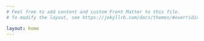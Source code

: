 ```yaml
---
# Feel free to add content and custom Front Matter to this file.
# To modify the layout, see https://jekyllrb.com/docs/themes/#overriding-theme-defaults

layout: home
---
```


<style>
	.grid {
		display: grid;
		grid-template-columns: repeat(2, 1fr);
		gap: 10px;
		width: 100%;
		place-items: center; /* Center items within the grid */
	}

	#image-grid-0, #image-grid-1 {
		display: grid;
		grid-template-columns: repeat(3, 1fr);
		gap: 10px;
		width: 90%;
		height: 90%;
		margin: 0 auto; /* Center the grid container */
		place-items: center; /* Center items within the grid */
	}

	.image-container {
		width: 100%;
		height: 100%;
		overflow: hidden;
		border: 0px solid #ccc;
		border-radius: 10px;
	}

	.image-container img {
		width: 100%;
		height: 100%;
		object-fit: cover;
		transition: transform 0.2s;
	}

	.image-container:hover img {
		transform: scale(1.1);
	}
</style>

<div class="grid">
<div id="image-grid-0"></div>
<div id="image-grid-1"></div>
</div>

<script>
  var posts = [];
  {% assign sorted_posts = site.posts | sort: 'date' | reverse %}
  {% for post in sorted_posts %}
    posts.push({
      url: "{{ post.url | relative_url }}",
      title: "{{ post.title | escape }}"
    });
  {% endfor %}
</script>

<script>
	document.addEventListener('DOMContentLoaded', () => {
		images = [];
		posts.forEach(post => {
			image_path = './assets/images/hydrangea.jpg';
			link = post.url;
			if (link.includes('adistanceintertwined_cd_release.html'))
				image_path = './assets/images/a distance intertwined cover.jpg';
			images.push({'src':image_path, 'link':link, 'title':post.title});
		});

		const imageGrid0 = document.getElementById('image-grid-0');
		const imageGrid1 = document.getElementById('image-grid-1');

		images.forEach(image => {
			const imageContainer = document.createElement('div');
			imageContainer.classList.add('image-container');

			const anchor = document.createElement('a');
			anchor.href = image.link;
			anchor.title = image.title;

			const img = document.createElement('img');
			img.src = image.src;
			img.alt = 'Grid Image';

			anchor.appendChild(img);
			imageContainer.appendChild(anchor);

			if (image.link.includes('adistanceintertwined_cd_release.html'))
				imageGrid0.appendChild(imageContainer);
			else
				imageGrid1.appendChild(imageContainer);
		});
	});
</script>
